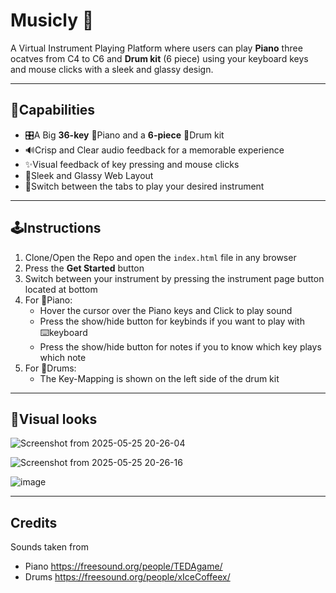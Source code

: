 # Musicly 🎼
A Virtual Instrument Playing Platform where users can play **Piano** three ocatves from C4 to C6 and **Drum kit** (6 piece) using your keyboard keys and mouse clicks with a sleek and glassy design.

---

## 🌟Capabilities
- 🎛️A Big **36-key** 🎹Piano and a **6-piece** 🥁Drum kit
- 🔊Crisp and Clear audio feedback for a memorable experience
- ✨Visual feedback of key pressing and mouse clicks
- 📱Sleek and Glassy Web Layout
- 🔀Switch between the tabs to play your desired instrument
  
---

## 🕹️Instructions
1. Clone/Open the Repo and open the `index.html` file in any browser
2. Press the **Get Started** button
3. Switch between your instrument by pressing the instrument page button located at bottom
4. For 🎹Piano:
     - Hover the cursor over the Piano keys and Click to play sound
     - Press the show/hide button for keybinds if you want to play with ⌨️keyboard
     - Press the show/hide button for notes if you to know which key plays which note
6. For 🥁Drums:
     - The Key-Mapping is shown on the left side of the drum kit

---

## 🧿Visual looks
![Screenshot from 2025-05-25 20-26-04](https://github.com/user-attachments/assets/5f528257-6115-45cb-a765-3b8791fafa9b)



![Screenshot from 2025-05-25 20-26-16](https://github.com/user-attachments/assets/cd1a52ad-f486-498c-b399-3708b19a8dc3)



![image](https://github.com/user-attachments/assets/939375df-2c08-44be-881c-39f233898d55)


---

## Credits

Sounds taken from 
- Piano https://freesound.org/people/TEDAgame/
- Drums https://freesound.org/people/xIceCoffeex/

